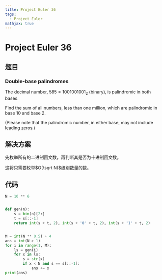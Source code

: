 ```yaml
---
title: Project Euler 36
tags:
  - Project Euler
mathjax: true
---
```

<escape><!-- more --></escape>


# Project Euler 36
## 题目
### Double-base palindromes
The decimal number, $585 = 1001001001_2$ (binary), is palindromic in both bases.

Find the sum of all numbers, less than one million, which are palindromic in base $10$ and base $2$.

(Please note that the palindromic number, in either base, may not include leading zeros.)

## 解决方案

先枚举所有的二进制回文数，再判断其是否为十进制回文数。

这将只需要枚举$O(\sqrt N)$级别数量的数。

## 代码

```Python
N = 10 ** 6


def gen(n):
    s = bin(n)[2:]
    t = s[::-1]
    return int(s + t, 2), int(s + '0' + t, 2), int(s + '1' + t, 2)


M = int(N ** 0.5) + 4
ans = int(N > 1)
for i in range(1, M):
    ls = gen(i)
    for x in ls:
        s = str(x)
        if x < N and s == s[::-1]:
            ans += x
print(ans)
```
